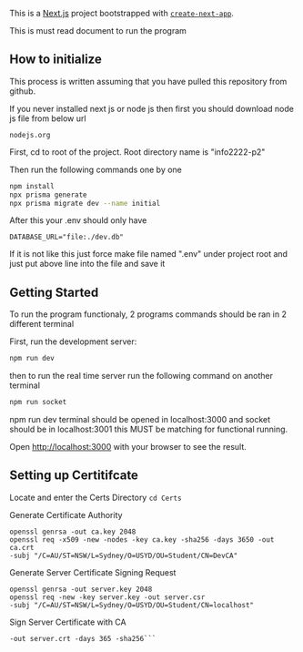 This is a [Next.js](https://nextjs.org) project bootstrapped with [`create-next-app`](https://nextjs.org/docs/app/api-reference/cli/create-next-app).

This is must read document to run the program

## How to initialize

This process is written assuming that you have pulled this repository from github.

If you never installed next js or node js then first you should download node js file from below url
```
nodejs.org
```

First, cd to root of the project. Root directory name is "info2222-p2"

Then run the following commands one by one 

```bash
npm install
npx prisma generate
npx prisma migrate dev --name initial
```

After this your .env should only have
```
DATABASE_URL="file:./dev.db"
```
If it is not like this just force make file named ".env" under project root and just put above line into the file and save it


## Getting Started

To run the program functionaly, 2 programs commands should be ran in 2 different terminal

First, run the development server:

```bash
npm run dev
```

then to run the real time server run the following command on another terminal

```bash
npm run socket
```

npm run dev terminal should be opened in localhost:3000
and socket should be in localhost:3001 this MUST be matching for functional running.

Open [http://localhost:3000](http://localhost:3000) with your browser to see the result.



## Setting up Certitifcate

Locate and enter the Certs Directory
```cd Certs```

Generate Certificate Authority
```
openssl genrsa -out ca.key 2048
openssl req -x509 -new -nodes -key ca.key -sha256 -days 3650 -out ca.crt
-subj "/C=AU/ST=NSW/L=Sydney/O=USYD/OU=Student/CN=DevCA"
```

Generate Server Certificate Signing Request
```
openssl genrsa -out server.key 2048
openssl req -new -key server.key -out server.csr
-subj "/C=AU/ST=NSW/L=Sydney/O=USYD/OU=Student/CN=localhost"
```

Sign Server Certificate with CA
```openssl x509 -req -in server.csr -CA ca.crt -CAkey ca.key -CAcreateserial \
-out server.crt -days 365 -sha256```